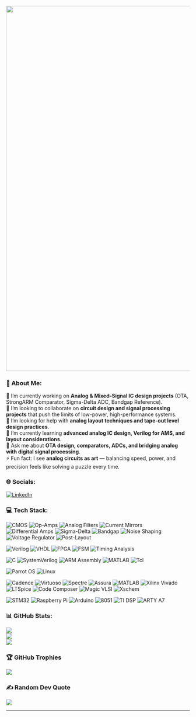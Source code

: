 <p align="center">
  <img src="https://media1.giphy.com/media/v1.Y2lkPTc5MGI3NjExY3FtbTQ2aHBneHZla2ZoaXlwanIwZXppNjk2ZGhhcDVidm5iazEwYSZlcD12MV9pbnRlcm5hbF9naWZfYnlfaWQmY3Q9Zw/f3iwJFOVOwuy7K6FFw/giphy.gif" width="1000" />
</p>



### 💫 About Me:
 🔭 I’m currently working on **Analog & Mixed-Signal IC design projects** (OTA, StrongARM Comparator, Sigma-Delta ADC, Bandgap Reference).  <br>👯 I’m looking to collaborate on **circuit design and signal processing projects** that push the limits of low-power, high-performance systems.  <br>🤝 I’m looking for help with **analog layout techniques and tape-out level design practices**.  <br>🌱 I’m currently learning **advanced analog IC design, Verilog for AMS, and layout considerations**.  <br>💬 Ask me about **OTA design, comparators, ADCs, and bridging analog with digital signal processing**.  <br>⚡ Fun fact: I see **analog circuits as art** — balancing speed, power, and precision feels like solving a puzzle every time.  <br>


### 🌐 Socials:
[![LinkedIn](https://img.shields.io/badge/LinkedIn-%230077B5.svg?logo=linkedin&logoColor=white)](https://linkedin.com/in/priyanshusaurabh) 

### 💻 Tech Stack:
![CMOS](https://img.shields.io/badge/CMOS-9b59b6?style=flat-square&logo=semanticscholar&logoColor=white)
![Op-Amps](https://img.shields.io/badge/Op--Amps-2980b9?style=flat-square&logo=analogdevices&logoColor=white)
![Analog Filters](https://img.shields.io/badge/Analog%20Filters-e67e22?style=flat-square&logo=filter&logoColor=white)
![Current Mirrors](https://img.shields.io/badge/Current%20Mirrors-27ae60?style=flat-square&logo=circuitverse&logoColor=white)
![Differential Amps](https://img.shields.io/badge/Differential%20Amps-16a085?style=flat-square&logo=linearicons&logoColor=white)
![Sigma-Delta](https://img.shields.io/badge/Sigma--Delta-c0392b?style=flat-square&logo=texasinstruments&logoColor=white)
![Bandgap](https://img.shields.io/badge/Bandgap-d35400?style=flat-square&logo=texasinstruments&logoColor=white)
![Noise Shaping](https://img.shields.io/badge/Noise%20Shaping-f1c40f?style=flat-square&logo=soundcharts&logoColor=black)
![Voltage Regulator](https://img.shields.io/badge/Voltage%20Regulator-34495e?style=flat-square&logo=gnometerminal&logoColor=white)
![Post-Layout](https://img.shields.io/badge/Post--Layout%20Simulation-2c3e50?style=flat-square&logo=gnometerminal&logoColor=white)

![Verilog](https://img.shields.io/badge/Verilog-e74c3c?style=flat-square&logo=verilog&logoColor=white)
![VHDL](https://img.shields.io/badge/VHDL-27ae60?style=flat-square&logo=v&logoColor=white)
![FPGA](https://img.shields.io/badge/FPGA-8e44ad?style=flat-square&logo=xilinx&logoColor=white)
![FSM](https://img.shields.io/badge/FSM-3498db?style=flat-square&logo=workflow&logoColor=white)
![Timing Analysis](https://img.shields.io/badge/Timing%20Analysis-2ecc71?style=flat-square&logo=clockify&logoColor=white)

![C](https://img.shields.io/badge/C-2980b9?style=flat-square&logo=c&logoColor=white)
![SystemVerilog](https://img.shields.io/badge/SystemVerilog-d35400?style=flat-square&logo=verilog&logoColor=white)
![ARM Assembly](https://img.shields.io/badge/ARM%20Assembly-16a085?style=flat-square&logo=arm&logoColor=white)
![MATLAB](https://img.shields.io/badge/MATLAB-f39c12?style=flat-square&logo=matlab&logoColor=white)
![Tcl](https://img.shields.io/badge/Tcl-9b59b6?style=flat-square&logo=gnubash&logoColor=white)

![Parrot OS](https://img.shields.io/badge/Parrot%20OS-27ae60?style=flat-square&logo=linux&logoColor=white)
![Linux](https://img.shields.io/badge/Linux-2c3e50?style=flat-square&logo=linux&logoColor=white)

![Cadence](https://img.shields.io/badge/Cadence-e74c3c?style=flat-square&logo=cadence&logoColor=white)
![Virtuoso](https://img.shields.io/badge/Virtuoso-c0392b?style=flat-square&logo=cadence&logoColor=white)
![Spectre](https://img.shields.io/badge/Spectre-8e44ad?style=flat-square&logo=cadence&logoColor=white)
![Assura](https://img.shields.io/badge/Assura-27ae60?style=flat-square&logo=checkmarx&logoColor=white)
![MATLAB](https://img.shields.io/badge/Simulink-f39c12?style=flat-square&logo=matlab&logoColor=white)
![Xilinx Vivado](https://img.shields.io/badge/Xilinx%20Vivado-f39c12?style=flat-square&logo=xilinx&logoColor=white)
![LTSpice](https://img.shields.io/badge/LTSpice-9b59b6?style=flat-square&logo=analogdevices&logoColor=white)
![Code Composer](https://img.shields.io/badge/Code%20Composer-2c3e50?style=flat-square&logo=texasinstruments&logoColor=white)
![Magic VLSI](https://img.shields.io/badge/Magic%20VLSI-8e44ad?style=flat-square&logo=matrix&logoColor=white)
![Xschem](https://img.shields.io/badge/Xschem-2980b9?style=flat-square&logo=codeproject&logoColor=white)

![STM32](https://img.shields.io/badge/STM32-34495e?style=flat-square&logo=stmicroelectronics&logoColor=white)
![Raspberry Pi](https://img.shields.io/badge/Raspberry%20Pi-27ae60?style=flat-square&logo=raspberrypi&logoColor=white)
![Arduino](https://img.shields.io/badge/Arduino-2980b9?style=flat-square&logo=arduino&logoColor=white)
![8051](https://img.shields.io/badge/8051-e67e22?style=flat-square&logo=intel&logoColor=black)
![TI DSP](https://img.shields.io/badge/TI%20DSP-c0392b?style=flat-square&logo=texasinstruments&logoColor=white)
![ARTY A7](https://img.shields.io/badge/ARTY%20A7-16a085?style=flat-square&logo=xilinx&logoColor=white)


### 📊 GitHub Stats:
![](https://github-readme-stats.vercel.app/api?username=priyanshu-saurabh&theme=transparent&hide_border=false&include_all_commits=true&count_private=false)<br/>
![](https://nirzak-streak-stats.vercel.app/?user=priyanshu-saurabh&theme=transparent&hide_border=false)<br/>
![](https://github-readme-stats.vercel.app/api/top-langs/?username=priyanshu-saurabh&theme=transparent&hide_border=false&include_all_commits=true&count_private=false&layout=compact)

### 🏆 GitHub Trophies
![](https://github-profile-trophy.vercel.app/?username=priyanshu-saurabh&theme=radical&no-frame=false&no-bg=true&margin-w=4)

### ✍️ Random Dev Quote
![](https://quotes-github-readme.vercel.app/api?type=horizontal&theme=radical)



---



